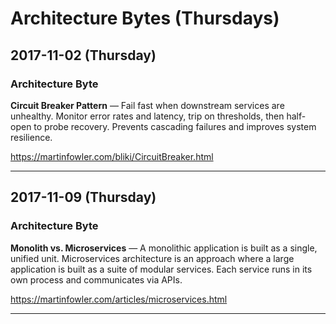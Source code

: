 # Architecture Bytes (Thursdays)

## 2017-11-02 (Thursday)

### Architecture Byte
**Circuit Breaker Pattern** — Fail fast when downstream services are unhealthy. Monitor error rates and latency, trip on thresholds, then half-open to probe recovery. Prevents cascading failures and improves system resilience.

https://martinfowler.com/bliki/CircuitBreaker.html

---

## 2017-11-09 (Thursday)

### Architecture Byte
**Monolith vs. Microservices** — A monolithic application is built as a single, unified unit. Microservices architecture is an approach where a large application is built as a suite of modular services. Each service runs in its own process and communicates via APIs.

https://martinfowler.com/articles/microservices.html

---

